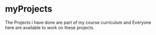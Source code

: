 # myProjects
The Projects i have done are part of my course curriculum and Everyone here are available to work on these projects.
